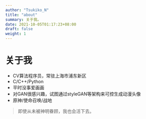 ```yaml
---
author: "Tsukiko_N"
title: "about"
summary: 关于我。
date: 2021-10-05T01:17:23+08:00
draft: false
weight: 1
---
```


# 关于我 

- CV算法程序员，常驻上海市浦东新区
- C/C++/Python
- 平时没事爱画画
- 对GAN很感兴趣，试图通过styleGAN等架构来可控生成动漫头像
- 原神/使命召唤/战地

> 即使从未被神明眷顾，我也会活下去。
